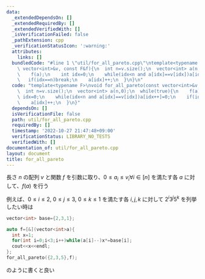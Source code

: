 ```yaml
---
data:
  _extendedDependsOn: []
  _extendedRequiredBy: []
  _extendedVerifiedWith: []
  _isVerificationFailed: false
  _pathExtension: cpp
  _verificationStatusIcon: ':warning:'
  attributes:
    links: []
  bundledCode: "#line 1 \"util/for_all_pareto.cpp\"\ntemplate<typename F>\nvoid for_all_pareto(const\
    \ vector<int>&v, const F&f){\n  int n=v.size();\n  vector<int> a(n,0);\n  while(true){\n\
    \    f(a);\n    int idx=0;\n    while(idx<n and a[idx]==v[idx])a[idx++]=0;\n \
    \   if(idx==n)break;\n    a[idx]++;\n  }\n}\n"
  code: "template<typename F>\nvoid for_all_pareto(const vector<int>&v, const F&f){\n\
    \  int n=v.size();\n  vector<int> a(n,0);\n  while(true){\n    f(a);\n    int\
    \ idx=0;\n    while(idx<n and a[idx]==v[idx])a[idx++]=0;\n    if(idx==n)break;\n\
    \    a[idx]++;\n  }\n}"
  dependsOn: []
  isVerificationFile: false
  path: util/for_all_pareto.cpp
  requiredBy: []
  timestamp: '2022-10-27 21:47:48+09:00'
  verificationStatus: LIBRARY_NO_TESTS
  verifiedWith: []
documentation_of: util/for_all_pareto.cpp
layout: document
title: for_all_pareto
---
```


長さ $n$ の配列 $v$ と関数 $f$ を引数に取り、$0\leq a_i\leq v_i　\forall i\in[n]$ を満たす各 $a$ に対して、$f(a)$ を行う

例えば、$0\leq i\leq 2$, $0\leq j \leq 3$, $0\leq k\leq 1$ を満たす各 $i,j,k$ に対して $2^i 3^j 5^k$ を列挙したい時は

```cpp
vector<int> base={2,3,1};

auto f=[&](vector<int>a){
  int x=1;
  for(int i=0;i<3;i++)while(a[i]--)x*=base[i];
  cout<<x<<endl;
};
for_all_pareto({2,3,5},f);
```

のように書くと良い